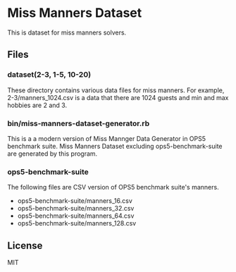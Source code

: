 # Miss Manners Dataset

This is dataset for miss manners solvers.

## Files

### dataset(2-3, 1-5, 10-20)

These directory contains various data files for miss manners. For example,
2-3/manners_1024.csv is a data that there are 1024 guests and min and max
hobbies are 2 and 3.

### bin/miss-manners-dataset-generator.rb

This is a a modern version of Miss Mannger Data Generator in OPS5 benchmark
suite. Miss Manners Dataset excluding ops5-benchmark-suite are generated by this
program.

### ops5-benchmark-suite

The following files are CSV version of OPS5 benchmark suite's manners.

- ops5-benchmark-suite/manners_16.csv
- ops5-benchmark-suite/manners_32.csv
- ops5-benchmark-suite/manners_64.csv
- ops5-benchmark-suite/manners_128.csv

## License

MIT
